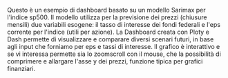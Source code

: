 Questo è un esempio di dashboard basato su un modello Sarimax per l'indice sp500.
Il modello utilizza per la previsione dei prezzi (chiusure mensili) due variabili esogene: il tasso di interesse dei fondi federali e l'eps corrente per l'indice (utili per azione).
La Dashboard creata con Ploty e Dash permette di visualizzare e comparare diversi scenari futuri, in base agli input che forniamo per eps e tassi di interesse.
Il grafico è interattivo e se vi interessa permette sia lo zoomscroll con il mouse, che la possibilità di comprimere e allargare l'asse y dei prezzi, funzione tipica per grafici finanziari.

